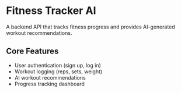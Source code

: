 # Fitness Tracker AI
A backend API that tracks fitness progress and provides AI-generated workout recommendations.

## Core Features
- User authentication (sign up, log in)
- Workout logging (reps, sets, weight)
- AI workout recommendations
- Progress tracking dashboard
